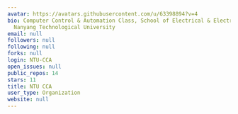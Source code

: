 ```yaml
---
avatar: https://avatars.githubusercontent.com/u/63398894?v=4
bio: Computer Control & Automation Class, School of Electrical & Electronic Engineering,
  Nanyang Technological University
email: null
followers: null
following: null
forks: null
login: NTU-CCA
open_issues: null
public_repos: 14
stars: 11
title: NTU CCA
user_type: Organization
website: null
---
```

